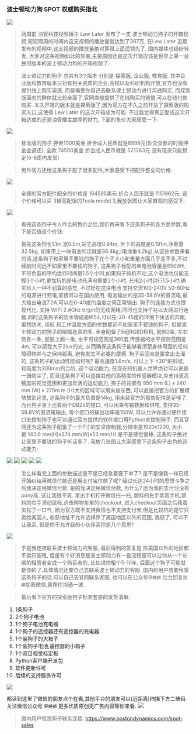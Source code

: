 ###   波士顿动力狗 SPOT 权威购买指北


![](https://cisco-test-images.oss-cn-shenzhen.aliyuncs.com/chrome_20_07_18_20_1312_815.png)

> 两周前 油管科技视频播主 Lew Later 发布了一支 波士顿动力狗子的开箱视频,短短两周的时间内这支视频的播放量就达到了367万, 在Lew Later 近期发布的视频中,这支视频的播放量绝对算得上遥遥领先了, 国内媒体也纷纷转发, 大家对这条视频如此的热衷,主要原因还是这次开箱应该是世界上第一台民用版本的波士顿动力狗的开箱视频了.


> 波士顿动力的狗子 总共有3个版本 分别是  探索版, 企业版, 教育版. 其中企业版和教育版本只对有相关资质的企业,高校以及科研机构开放,官方也没有提供线上购买渠道, 而是需要你自己去联系波士顿动力进行沟通购买, 而探索版面向的群体就比较全面了,官网直接提供了在线购买的链接,可以在线付款购买.  本次开箱的版本就是探索版了,因为官方在不久之前开放了探索版的购买入口,这使得  Lew Later 的这次开箱成为可能. 不过我觉得真正促成这次开箱达成的还是油管播主雄厚的财力, 下面的售价大家感受一下:

![](https://cisco-test-images.oss-cn-shenzhen.aliyuncs.com/chrome_20_07_18_17_1099_465.png)

> 标准版的狗子 押金1000美金,折合成人民币就是6998元(你交全款的时候押金会退还), 全款 74500美金 折合成人民币就是  521363元 没有现货只能预定(6-8周内发货)


> 另外官方还给这条狗子配了很多配件,大家感受下把配件整全的价格:

![](https://cisco-test-images.oss-cn-shenzhen.aliyuncs.com/chrome_20_07_18_20_822_766.png)


> 全部的官方配件配全的价格是 164595美元 折合人民币就是 1151862元, 这个价格可以买 3辆高配版的Tesla model 3,我放张图让大家直观的感受下:

![](https://cisco-test-images.oss-cn-shenzhen.aliyuncs.com/chrome_20_07_19_09_1297_524.png)


>看完这条狗子令人咋舌的售价之后,我们再来看下这条狗子的各方面参数,看下是否值这个价钱:

>  首先这条狗长1.1m,宽0.5m,站立高度0.84m, 坐下的高度是0.191m,净重量32.5kg, 如果带上一块电池的话就是36.4kg,(电池重4.2kg),从这些参数来看的话,这条狗子和家里不要钱的狗子在个子大小和重量方面几乎差不多,不过续航时间远不如家里不要钱的狗子, 这条狗子标配的单电池容量是650Wh, 不带负载的平均运行时间是1.5个小时,如果狗子待机不动,这个电池也仅能支撑3个小时,更加坑的是电池充满电需要2个小时, 充电2小时运行1.5小时,确实给人一种不划算的感觉, 不过好在这块电池 支持交流100-240V 50-60Hz的电源进行充电,直接可以在国内使用, 电池输出的是35-58.6V的直流电,最大输出电流7.2A,可以在0-40度的温度之间正常输出. 狗子的连接方式也很现代化, 支持 WIFI 2.4Ghz b/g/n的无线网络,同时也支持千兆以太网进行连接,同时这条狗子的防水等级是IP54,可以在-20-45度的环境下快活的奔跑, 虽然防水, 续航 和工作温度方面的参数都远不如家里不要钱的狗子, 但是波士顿动力的狗子的眼睛是真的多, 全身配备了5组RGBD相机, 前侧2条, 左右侧各一条, 屁股上面一条, 水平可视范围是360度,传感器的水平探测范围是4m, 可以感受大于2lux的光, 从而确保这条狗子能够看清楚身体周围的任何障碍物并与之保持距离, 避免发生不必要的摩擦. 狗子买回来是要拿出去溜的, 这条狗子的运动性能如何呢? 最高速度1.6m/s, 可以上下 ±30°的斜坡, 和高度为300mm的台阶, 这个运动能力, 在现在的机器人世界绝对可以说是一骑绝尘了, 而且这条狗子可以连接其他的高精度的传感器模块,来支持更高精度的视觉范围和更加灵活的运动能力, 狗子的背部有  850 mm (L) x 240 mm (W) x 270m m (H)大的区域可以用来放东西, 可以直接把官方的扩展模块放到这里, 这条狗子的最大负重是14kg, 用来装官方的那些配件是足够了, 而且狗子身上还有两个DB25的接口, 可以用来传输数据和供电, 支持35-58.8V的直流电输出, 每个接口的输出功率是150W, 可以允许你通过硬件接口去控制狗子也可以通过官方提供的软件接口用Python来控制狗子, 而且官网还为这条狗子配备了一个7寸的安卓控制器,分辨率是1920x1200, 大小是:143.6 mm(H)x274 mm(W)x53 mm(H) 是不是感觉很棒, 这条狗子绝对比家里不要钱的狗子听话多了. 我放几张图让大家感受下这条狗子出色的运动能力:

![](https://cisco-test-images.oss-cn-shenzhen.aliyuncs.com/fwergertgyh.gif)
![](https://cisco-test-images.oss-cn-shenzhen.aliyuncs.com/fwretygeryh.gif)
![](https://cisco-test-images.oss-cn-shenzhen.aliyuncs.com/fagwerter.gif)
![](https://cisco-test-images.oss-cn-shenzhen.aliyuncs.com/fwertger.gif)
![](https://cisco-test-images.oss-cn-shenzhen.aliyuncs.com/sdgferg.gif)


> 怎么样看完上面的参数描述是不是已经急着要下单了? 是不是像我一样已经开始纠结用微信付款还是用支付宝付款了呢?  经过长达24小时的思想斗争之后我决定用微信付款, 是的我决定用微信付款, 为什么? 因为我的支付分没有pony高, 这让我很不爽. 拿出手机打开微信扫一扫, 颤抖的左手拿着手机,颤抖的右手滑动鼠标,点击购物车里的checkout, 进入checkout页面之后我着实松了一口气, 因为官方既不支持微信也不支持支付宝,但是比较坑的是它只卖给美国人, 收获地址不允许选择除了美国地区以外的范围, 我怒了, 可以不让我买, 但是你不允许我的小伙伴买你是几个意思? 
> 
![](https://cisco-test-images.oss-cn-shenzhen.aliyuncs.com/chrome_20_07_19_08_862_460.png)


> 于是我连夜联系波士顿动力的客服, 最后得到的答复是 除美国以外的地区都不卖只能租, 但是有个好消息是波士顿动力有一套流程是可以让你从一个长期的租赁者变成一个购买者的, 比如说你租个5-10年, 后面这个狗子可能就是你的了.具体情况还要自己去联系波士顿动力的客服. 国内的用户想要租赁这条狗子的话,可以自己去官网联系客服, 也可以在公众号`早睡蟒` 后台回复`跬蟒`加我微信,我帮你沟通一波. 



> 最后看下官方的探索版狗子标准套装的发货清单:
1. 1条狗子
2. 2个狗子电池
3. 1个狗子电池充电器
4. 1个狗子的遥控器还有遥控器的充电器
5. 1个装狗子的大箱子
6. 1个装狗子电池,遥控器的小箱子
7. 1个双目视觉标定板
8. Python客户端开发包
9. 软件更新许可
10. 后续的支持服务许可

![](https://cisco-test-images.oss-cn-shenzhen.aliyuncs.com/tinify2.png)



都读到这里了微信的朋友点个在看,其他平台的朋友可以(近距离)扫描下方二维码关注微信公众号 `早睡蟒` 更多优质原创无广告内容等你来看.
![](https://cisco-test-images.oss-cn-shenzhen.aliyuncs.com/test.png)






> 国内用户租赁狗子联系连接:
https://www.bostondynamics.com/spot-sales